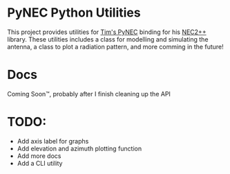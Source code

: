 # PyNEC Python Utilities

This project provides utilities for [Tim's PyNEC](https://github.com/tmolteno/python-necpp/) binding for his [NEC2++](https://github.com/tmolteno/necpp) library.
These utilities includes a class for modelling and simulating the antenna, a class to plot a radiation pattern, and more comming in the future!

# Docs
Coming Soon:tm:, probably after I finish cleaning up the API

# TODO:
- Add axis label for graphs
- Add elevation and azimuth plotting function
- Add more docs
- Add a CLI utility
